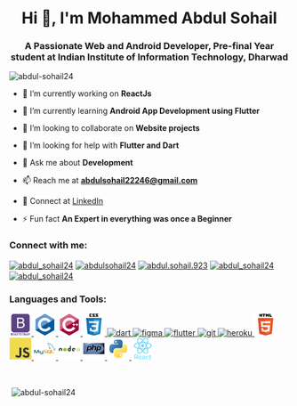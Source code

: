 <h1 align="center">Hi 👋, I'm Mohammed Abdul Sohail</h1>
<h3 align="center">A Passionate Web and Android Developer, Pre-final Year student at Indian Institute of Information Technology, Dharwad</h3>

<p align="left"> <img src="https://komarev.com/ghpvc/?username=abdul-sohail24&label=Profile%20views&color=0e75b6&style=flat" alt="abdul-sohail24" /> </p>

- 🔭 I’m currently working on **ReactJs**

- 🌱 I’m currently learning **Android App Development using Flutter**

- 👯 I’m looking to collaborate on **Website projects**

- 🤝 I’m looking for help with **Flutter and Dart**

- 💬 Ask me about **Development**

- 📫 Reach me at **abdulsohail22246@gmail.com**

- 📄 Connect at [LinkedIn](https://www.linkedin.com/in/abdulsohail24)

- ⚡ Fun fact **An Expert in everything was once a Beginner**

<h3 align="left">Connect with me:</h3>
<p align="left">
<a href="https://twitter.com/abdul_sohail24" target="blank"><img align="center" src="https://raw.githubusercontent.com/rahuldkjain/github-profile-readme-generator/master/src/images/icons/Social/twitter.svg" alt="abdul_sohail24" height="30" width="40" /></a>
<a href="https://linkedin.com/in/abdulsohail24" target="blank"><img align="center" src="https://raw.githubusercontent.com/rahuldkjain/github-profile-readme-generator/master/src/images/icons/Social/linked-in-alt.svg" alt="abdulsohail24" height="30" width="40" /></a>
<a href="https://fb.com/abdul.sohail.923" target="blank"><img align="center" src="https://raw.githubusercontent.com/rahuldkjain/github-profile-readme-generator/master/src/images/icons/Social/facebook.svg" alt="abdul.sohail.923" height="30" width="40" /></a>
<a href="https://instagram.com/abdul_sohail24" target="blank"><img align="center" src="https://raw.githubusercontent.com/rahuldkjain/github-profile-readme-generator/master/src/images/icons/Social/instagram.svg" alt="abdul_sohail24" height="30" width="40" /></a>
<a href="https://www.codechef.com/users/abdul_sohail24" target="blank"><img align="center" src="https://cdn.jsdelivr.net/npm/simple-icons@3.1.0/icons/codechef.svg" alt="abdul_sohail24" height="30" width="40" /></a>
</p>

<h3 align="left">Languages and Tools:</h3>
<p align="left"> <a href="https://getbootstrap.com" target="_blank"> <img src="https://raw.githubusercontent.com/devicons/devicon/master/icons/bootstrap/bootstrap-plain-wordmark.svg" alt="bootstrap" width="40" height="40"/> </a> <a href="https://www.cprogramming.com/" target="_blank"> <img src="https://raw.githubusercontent.com/devicons/devicon/master/icons/c/c-original.svg" alt="c" width="40" height="40"/> </a> <a href="https://www.w3schools.com/cpp/" target="_blank"> <img src="https://raw.githubusercontent.com/devicons/devicon/master/icons/cplusplus/cplusplus-original.svg" alt="cplusplus" width="40" height="40"/> </a> <a href="https://www.w3schools.com/css/" target="_blank"> <img src="https://raw.githubusercontent.com/devicons/devicon/master/icons/css3/css3-original-wordmark.svg" alt="css3" width="40" height="40"/> </a> <a href="https://dart.dev" target="_blank"> <img src="https://www.vectorlogo.zone/logos/dartlang/dartlang-icon.svg" alt="dart" width="40" height="40"/> </a> <a href="https://www.figma.com/" target="_blank"> <img src="https://www.vectorlogo.zone/logos/figma/figma-icon.svg" alt="figma" width="40" height="40"/> </a> <a href="https://flutter.dev" target="_blank"> <img src="https://www.vectorlogo.zone/logos/flutterio/flutterio-icon.svg" alt="flutter" width="40" height="40"/> </a> <a href="https://git-scm.com/" target="_blank"> <img src="https://www.vectorlogo.zone/logos/git-scm/git-scm-icon.svg" alt="git" width="40" height="40"/> </a> <a href="https://heroku.com" target="_blank"> <img src="https://www.vectorlogo.zone/logos/heroku/heroku-icon.svg" alt="heroku" width="40" height="40"/> </a> <a href="https://www.w3.org/html/" target="_blank"> <img src="https://raw.githubusercontent.com/devicons/devicon/master/icons/html5/html5-original-wordmark.svg" alt="html5" width="40" height="40"/> </a> <a href="https://developer.mozilla.org/en-US/docs/Web/JavaScript" target="_blank"> <img src="https://raw.githubusercontent.com/devicons/devicon/master/icons/javascript/javascript-original.svg" alt="javascript" width="40" height="40"/> </a> <a href="https://www.mysql.com/" target="_blank"> <img src="https://raw.githubusercontent.com/devicons/devicon/master/icons/mysql/mysql-original-wordmark.svg" alt="mysql" width="40" height="40"/> </a> <a href="https://nodejs.org" target="_blank"> <img src="https://raw.githubusercontent.com/devicons/devicon/master/icons/nodejs/nodejs-original-wordmark.svg" alt="nodejs" width="40" height="40"/> </a> <a href="https://www.php.net" target="_blank"> <img src="https://raw.githubusercontent.com/devicons/devicon/master/icons/php/php-original.svg" alt="php" width="40" height="40"/> </a> <a href="https://www.python.org" target="_blank"> <img src="https://raw.githubusercontent.com/devicons/devicon/master/icons/python/python-original.svg" alt="python" width="40" height="40"/> </a> <a href="https://reactjs.org/" target="_blank"> <img src="https://raw.githubusercontent.com/devicons/devicon/master/icons/react/react-original-wordmark.svg" alt="react" width="40" height="40"/> </a> </p>

<br>


<p>&nbsp;<img align="center" src="https://github-readme-stats.vercel.app/api?username=abdul-sohail24&show_icons=true&locale=en" alt="abdul-sohail24" /></p>

<!---
abdul-sohail24/abdul-sohail24 is a ✨ special ✨ repository because its `README.md` (this file) appears on your GitHub profile.
You can click the Preview link to take a look at your changes.
--->
